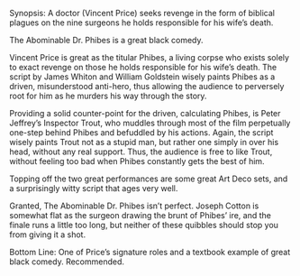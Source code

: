 Synopsis: A doctor (Vincent Price) seeks revenge in the form of biblical plagues on the nine surgeons he holds responsible for his wife’s death.

The Abominable Dr. Phibes is a great black comedy. 

Vincent Price is great as the titular Phibes, a living corpse who exists solely to exact revenge on those he holds responsible for his wife’s death.  The script by James Whiton and William Goldstein wisely paints Phibes as a driven, misunderstood anti-hero, thus allowing the audience to perversely root for him as he murders his way through the story.

Providing a solid counter-point for the driven, calculating Phibes, is Peter Jeffrey’s Inspector Trout, who muddles through most of the film perpetually one-step behind Phibes and befuddled by his actions.  Again, the script wisely paints Trout not as a stupid man, but rather one simply in over his head, without any real support.  Thus, the audience is free to like Trout, without feeling too bad when Phibes constantly gets the best of him. 

Topping off the two great performances are some great Art Deco sets, and a surprisingly witty script that ages very well.

Granted, The Abominable Dr. Phibes isn’t perfect.  Joseph Cotton is somewhat flat as the surgeon drawing the brunt of Phibes’ ire, and the finale runs a little too long, but neither of these quibbles should stop you from giving it a shot.

Bottom Line: One of Price’s signature roles and a textbook example of great black comedy.  Recommended. 
